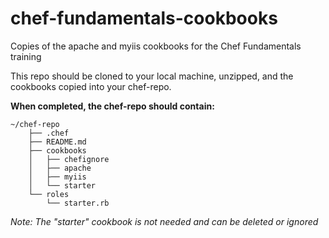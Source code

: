 # chef-fundamentals-cookbooks
Copies of the apache and myiis cookbooks for the Chef Fundamentals training

This repo should be cloned to your local machine, unzipped, and the cookbooks copied into your chef-repo.

**When completed, the chef-repo should contain:**

```
~/chef-repo
    ├── .chef
    ├── README.md
    ├── cookbooks
    │   ├── chefignore
    │   ├── apache
    │   ├── myiis
    │   └── starter
    └── roles
        └── starter.rb
```

_Note: The "starter" cookbook is not needed and can be deleted or ignored_